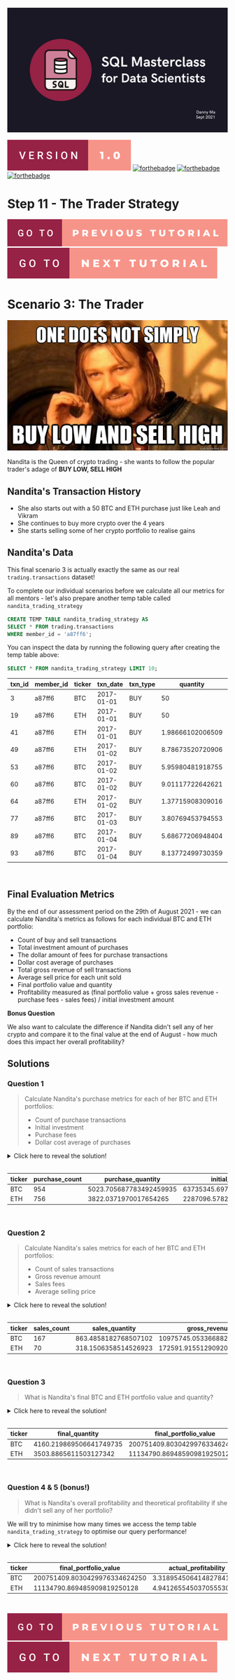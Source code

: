 <p align="center">
    <img src="./../images/sql-masterclas-banner.png" alt="sql-masterclass-banner">
</p>

[![forthebadge](./../images/badges/version-1.0.svg)]()
[![forthebadge](https://forthebadge.com/images/badges/powered-by-coffee.svg)]()
[![forthebadge](https://forthebadge.com/images/badges/built-with-love.svg)]()
[![forthebadge](https://forthebadge.com/images/badges/ctrl-c-ctrl-v.svg)]()

# Step 11 - The Trader Strategy

[![forthebadge](./../images/badges/go-to-previous-tutorial.svg)](https://github.com/datawithdanny/sql-masterclass/tree/main/course-content/step10.md)
[![forthebadge](./../images/badges/go-to-next-tutorial.svg)](https://github.com/datawithdanny/sql-masterclass/tree/main/course-content/step12.md)

# Scenario 3: The Trader

![trader](assets/trader.jpeg)

Nandita is the Queen of crypto trading - she wants to follow the popular trader's adage of **BUY LOW, SELL HIGH**

## Nandita's Transaction History

* She also starts out with a 50 BTC and ETH purchase just like Leah and Vikram
* She continues to buy more crypto over the 4 years
* She starts selling some of her crypto portfolio to realise gains

## Nandita's Data

This final scenario 3 is actually exactly the same as our real `trading.transactions` dataset!

To complete our individual scenarios before we calculate all our metrics for all mentors - let's also prepare another temp table called `nandita_trading_strategy`

```sql
CREATE TEMP TABLE nandita_trading_strategy AS
SELECT * FROM trading.transactions
WHERE member_id = 'a87ff6';
```

You can inspect the data by running the following query after creating the temp table above:

```sql
SELECT * FROM nandita_trading_strategy LIMIT 10;
```

| txn_id | member_id | ticker |  txn_date  | txn_type |     quantity     | percentage_fee |          txn_time          |
| ------ | --------- | ------ | ---------- | -------- | ---------------- | -------------- | -------------------------- |
|      3 | a87ff6    | BTC    | 2017-01-01 | BUY      |               50 |           0.00 | 2017-01-01 00:00:00        |
|     19 | a87ff6    | ETH    | 2017-01-01 | BUY      |               50 |           0.20 | 2017-01-01 00:00:00        |
|     41 | a87ff6    | ETH    | 2017-01-01 | BUY      | 1.98666102006509 |           0.30 | 2017-01-01 17:39:10.894181 |
|     49 | a87ff6    | ETH    | 2017-01-02 | BUY      | 8.78673520720906 |           0.30 | 2017-01-02 04:48:50.044665 |
|     53 | a87ff6    | BTC    | 2017-01-02 | BUY      | 5.95980481918755 |           0.30 | 2017-01-02 09:55:27.347188 |
|     60 | a87ff6    | BTC    | 2017-01-02 | BUY      | 9.01117722642621 |           0.30 | 2017-01-02 17:16:29.062839 |
|     64 | a87ff6    | ETH    | 2017-01-02 | BUY      | 1.37715908309016 |           0.01 | 2017-01-02 20:49:33.771818 |
|     77 | a87ff6    | BTC    | 2017-01-03 | BUY      | 3.80769453794553 |           0.30 | 2017-01-03 12:30:20.779105 |
|     89 | a87ff6    | BTC    | 2017-01-04 | BUY      | 5.68677206948404 |           0.00 | 2017-01-04 08:13:07.752195 |
|     93 | a87ff6    | BTC    | 2017-01-04 | BUY      | 8.13772499730359 |           0.30 | 2017-01-04 12:25:48.367139 |
<br>

## Final Evaluation Metrics

By the end of our assessment period on the 29th of August 2021 - we can calculate Nandita's metrics as follows for each individual BTC and ETH portfolio:

* Count of buy and sell transactions
* Total investment amount of purchases
* The dollar amount of fees for purchase transactions
* Dollar cost average of purchases
* Total gross revenue of sell transactions
* Average sell price for each unit sold
* Final portfolio value and quantity
* Profitability measured as (final portfolio value + gross sales revenue - purchase fees - sales fees) / initial investment amount

**Bonus Question**

We also want to calculate the difference if Nandita didn't sell any of her crypto and compare it to the final value at the end of August - how much does this impact her overall profitability?

## Solutions

### Question 1

> Calculate Nandita's purchase metrics for each of her BTC and ETH portfolios:
>
> * Count of purchase transactions
> * Initial investment
> * Purchase fees
> * Dollar cost average of purchases

<details><summary>Click here to reveal the solution!</summary><br>

```sql
WITH cte_purchases AS (
  SELECT
    transactions.ticker,
    COUNT(*) AS purchase_count,
    SUM(transactions.quantity) AS purchase_quantity,
    SUM(transactions.quantity * prices.price) AS initial_investment,
    SUM(transactions.quantity * prices.price * transactions.percentage_fee / 100) AS purchase_fees
  FROM nandita_trading_strategy AS transactions
  INNER JOIN trading.prices
    ON transactions.ticker = prices.ticker
    AND transactions.txn_date = prices.market_date
  WHERE transactions.txn_type = 'BUY'
  GROUP BY transactions.ticker
)
SELECT
  ticker,
  purchase_count,
  purchase_quantity,
  initial_investment,
  purchase_fees,
  initial_investment / purchase_quantity AS dollar_cost_average
FROM cte_purchases;
```

</details><br>

| ticker | purchase_count |    purchase_quantity    |      initial_investment      |        purchase_fees         |    dollar_cost_average    |
| ------ | -------------- | ----------------------- | ---------------------------- | ---------------------------- | ------------------------- |
| BTC    |            954 | 5023.705687783492459935 | 63735345.6973630892576024850 | 162919.943377863222128081502 | 12686.9187126851255182628 |
| ETH    |            756 |   3822.0371970017654265 |   2287096.578215583047801140 |    5783.32678170688531189239 |    598.397257883758534604 |
<br>

### Question 2

> Calculate Nandita's sales metrics for each of her BTC and ETH portfolios:
>
> * Count of sales transactions
> * Gross revenue amount
> * Sales fees
> * Average selling price

<details><summary>Click here to reveal the solution!</summary><br>

```sql
WITH cte_sales AS (
  SELECT
    transactions.ticker,
    COUNT(*) AS sales_count,
    SUM(transactions.quantity) AS sales_quantity,
    SUM(transactions.quantity * prices.price) AS gross_revenue,
    SUM(transactions.quantity * prices.price * transactions.percentage_fee / 100) AS sales_fees
  FROM nandita_trading_strategy AS transactions
  INNER JOIN trading.prices
    ON transactions.ticker = prices.ticker
    AND transactions.txn_date = prices.market_date
  WHERE transactions.txn_type = 'SELL'
  GROUP BY transactions.ticker
)
SELECT
  ticker,
  sales_count,
  sales_quantity,
  gross_revenue,
  sales_fees,
  gross_revenue / sales_quantity AS average_selling_price
FROM cte_sales;
```

</details><br>

| ticker | sales_count |    sales_quantity    |       gross_revenue        |         sales_fees         |  average_selling_price  |
| ------ | ----------- | -------------------- | -------------------------- | -------------------------- | ----------------------- |
| BTC    |         167 | 863.4858182768507102 | 10975745.05336688201117242 | 29522.09286188312984442411 | 12710.97315213559195557 |
| ETH    |          70 | 318.1506358514526923 |  172591.915512909206341725 |   447.93810830446683009024 |  542.484898862480594053 |
<br>

### Question 3

> What is Nandita's final BTC and ETH portfolio value and quantity?

<details><summary>Click here to reveal the solution!</summary><br>

```sql
WITH cte_adjusted_transactions AS (
  SELECT
    member_id,
    txn_date,
    txn_type,
    ticker,
    percentage_fee,
    CASE
      WHEN txn_type = 'BUY' THEN quantity
      WHEN txn_type = 'SELL' THEN -quantity
    END as quantity
  FROM nandita_trading_strategy
)
SELECT
  transactions.ticker,
  SUM(transactions.quantity) AS final_quantity,
  SUM(transactions.quantity * prices.price) AS final_portfolio_value
FROM cte_adjusted_transactions AS transactions
INNER JOIN trading.prices
  ON transactions.ticker = prices.ticker
WHERE prices.market_date = '2021-08-29'
GROUP BY transactions.ticker;
```

</details><br>

| ticker |     final_quantity      |     final_portfolio_value     |
| ------ | ----------------------- | ----------------------------- |
| BTC    | 4160.219869506641749735 | 200751409.8030429976334624250 |
| ETH    |   3503.8865611503127342 |   11134790.869485909819250128 |
<br>

### Question 4 & 5 (bonus!)

> What is Nandita's overall profitability and theoretical profitability if she didn't sell any of her portfolio?

We will try to minimise how many times we access the temp table `nandita_trading_strategy` to optimise our query performance!

<details><summary>Click here to reveal the solution!</summary><br>

```sql
WITH cte_portfolio AS (
  SELECT
    transactions.ticker,
    transactions.txn_type,
    COUNT(*) AS transaction_count,
    SUM(transactions.quantity) AS total_quantity,
    SUM(transactions.quantity * prices.price) AS gross_values,
    SUM(transactions.quantity * prices.price * transactions.percentage_fee / 100) AS fees 
  FROM nandita_trading_strategy AS transactions
  INNER JOIN trading.prices
    ON transactions.ticker = prices.ticker
    AND transactions.txn_date = prices.market_date
  GROUP BY 1,2
),
cte_summary AS (
  SELECT
    ticker,
    SUM(
      CASE
        WHEN txn_type = 'BUY' THEN total_quantity
        WHEN txn_type = 'SELL' THEN -total_quantity
      END
    ) AS final_quantity,
    SUM(CASE WHEN txn_type = 'BUY' THEN gross_values ELSE 0 END) AS initial_investment,
    SUM(CASE WHEN txn_type = 'SELL' THEN gross_values ELSE 0 END) AS sales_revenue,
    SUM(CASE WHEN txn_type = 'BUY' THEN fees ELSE 0 END) AS purchase_fees,
    SUM(CASE WHEN txn_type = 'SELL' THEN fees ELSE 0 END) AS sales_fees,
    SUM(CASE WHEN txn_type = 'BUY' THEN total_quantity ELSE 0 END) AS purchase_quantity,
    SUM(CASE WHEN txn_type = 'SELL' THEN total_quantity ELSE 0 END) AS sales_quantity,
    SUM(CASE WHEN txn_type = 'BUY' THEN transaction_count ELSE 0 END) AS purchase_transactions,
    SUM(CASE WHEN txn_type = 'SELL' THEN transaction_count ELSE 0 END) AS sales_transactions
  FROM cte_portfolio
  GROUP BY ticker
),
cte_metrics AS (
  SELECT
    summary.ticker,
    summary.final_quantity * final.price AS actual_final_value,
    summary.purchase_quantity * final.price AS theoretical_final_value,
    summary.sales_revenue,
    summary.purchase_fees,
    summary.sales_fees,
    summary.initial_investment,
    summary.purchase_quantity,
    summary.sales_quantity,
    summary.purchase_transactions,
    summary.sales_transactions,
    summary.initial_investment / purchase_quantity AS dollar_cost_average,
    summary.sales_revenue / sales_quantity AS average_selling_price
  FROM cte_summary AS summary
  INNER JOIN trading.prices AS final
    ON summary.ticker = final.ticker
  WHERE final.market_date = '2021-08-29'
)
SELECT
  ticker,
  actual_final_value AS final_portfolio_value,
  ( actual_final_value + sales_revenue - purchase_fees - sales_fees ) / initial_investment AS actual_profitability,
  ( theoretical_final_value - purchase_fees ) / initial_investment AS theoretical_profitability,
  dollar_cost_average,
  average_selling_price,
  sales_revenue,
  purchase_fees,
  sales_fees,
  initial_investment,
  purchase_quantity,
  sales_quantity,
  purchase_transactions,
  sales_transactions
FROM cte_metrics;
```

</details><br>

| ticker |     final_portfolio_value     |  actual_profitability   | theoretical_profitability |    dollar_cost_average    |  average_selling_price  |       sales_revenue        |        purchase_fees         |         sales_fees         |      initial_investment      |    purchase_quantity    |    sales_quantity    | purchase_transactions | sales_transactions |
| ------ | ----------------------------- | ----------------------- | ------------------------- | ------------------------- | ----------------------- | -------------------------- | ---------------------------- | -------------------------- | ---------------------------- | ----------------------- | -------------------- | --------------------- | ------------------ |
| BTC    | 200751409.8030429976334624250 | 3.318954506414827841503 |   3.800967820444996477195 | 12686.9187126851255182628 | 12710.97315213559195557 | 10975745.05336688201117242 | 162919.943377863222128081502 | 29522.09286188312984442411 | 63735345.6973630892576024850 | 5023.705687783492459935 | 863.4858182768507102 |                   954 |                167 |
| ETH    |   11134790.869485909819250128 |  4.94126554503705553061 |    5.30805715638391209991 |    598.397257883758534604 |  542.484898862480594053 |  172591.915512909206341725 |    5783.32678170688531189239 |   447.93810830446683009024 |   2287096.578215583047801140 |   3822.0371970017654265 | 318.1506358514526923 |                   756 |                 70 |
<br>

[![forthebadge](./../images/badges/go-to-previous-tutorial.svg)](https://github.com/datawithdanny/sql-masterclass/tree/main/course-content/step10.md)
[![forthebadge](./../images/badges/go-to-next-tutorial.svg)](https://github.com/datawithdanny/sql-masterclass/tree/main/course-content/step12.md)
